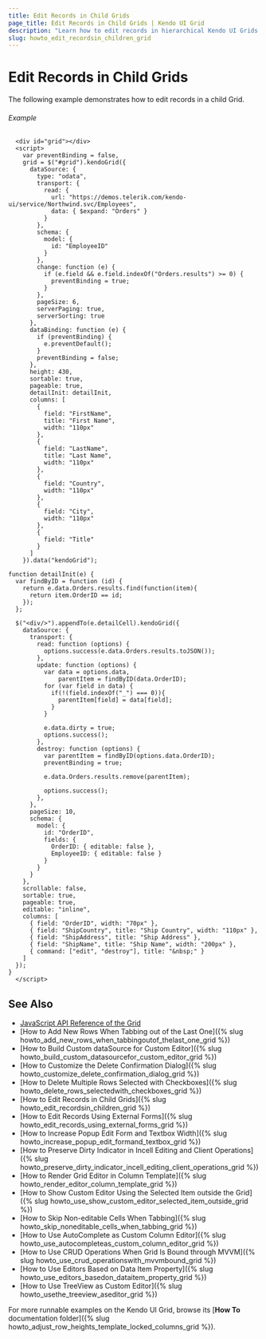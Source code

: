 ```yaml
---
title: Edit Records in Child Grids
page_title: Edit Records in Child Grids | Kendo UI Grid
description: "Learn how to edit records in hierarchical Kendo UI Grids."
slug: howto_edit_recordsin_children_grid
---
```


# Edit Records in Child Grids

The following example demonstrates how to edit records in a child Grid.

###### Example

```dojo
  <div id="grid"></div>
  <script>
    var preventBinding = false,
    grid = $("#grid").kendoGrid({
      dataSource: {
        type: "odata",
        transport: {
          read: {
            url: "https://demos.telerik.com/kendo-ui/service/Northwind.svc/Employees",
            data: { $expand: "Orders" }
          }
        },
        schema: {
          model: {
            id: "EmployeeID"
          }
        },
        change: function (e) {
          if (e.field && e.field.indexOf("Orders.results") >= 0) {
            preventBinding = true;
          }
        },
        pageSize: 6,
        serverPaging: true,
        serverSorting: true
      },
      dataBinding: function (e) {
        if (preventBinding) {
          e.preventDefault();
        }
        preventBinding = false;
      },
      height: 430,
      sortable: true,
      pageable: true,
      detailInit: detailInit,
      columns: [
        {
          field: "FirstName",
          title: "First Name",
          width: "110px"
        },
        {
          field: "LastName",
          title: "Last Name",
          width: "110px"
        },
        {
          field: "Country",
          width: "110px"
        },
        {
          field: "City",
          width: "110px"
        },
        {
          field: "Title"
        }
      ]
    }).data("kendoGrid");

function detailInit(e) {
  var findByID = function (id) {
    return e.data.Orders.results.find(function(item){
      return item.OrderID == id;
    });
  };

  $("<div/>").appendTo(e.detailCell).kendoGrid({
    dataSource: {
      transport: {
        read: function (options) {
          options.success(e.data.Orders.results.toJSON());
        },
        update: function (options) {
          var data = options.data,
              parentItem = findByID(data.OrderID);
          for (var field in data) {
            if(!(field.indexOf("_") === 0)){
              parentItem[field] = data[field];
            }
          }

          e.data.dirty = true;
          options.success();
        },
        destroy: function (options) {
          var parentItem = findByID(options.data.OrderID);
          preventBinding = true;

          e.data.Orders.results.remove(parentItem);

          options.success();
        },
      },
      pageSize: 10,
      schema: {
        model: {
          id: "OrderID",
          fields: {
            OrderID: { editable: false },
            EmployeeID: { editable: false }
          }
        }
      }
    },
    scrollable: false,
    sortable: true,
    pageable: true,
    editable: "inline",
    columns: [
      { field: "OrderID", width: "70px" },
      { field: "ShipCountry", title: "Ship Country", width: "110px" },
      { field: "ShipAddress", title: "Ship Address" },
      { field: "ShipName", title: "Ship Name", width: "200px" },
      { command: ["edit", "destroy"], title: "&nbsp;" }
    ]
  });
}
  </script>
```

## See Also

* [JavaScript API Reference of the Grid](/api/javascript/ui/grid)
* [How to Add New Rows When Tabbing out of the Last One]({% slug howto_add_new_rows_when_tabbingoutof_thelast_one_grid %})
* [How to Build Custom dataSource for Custom Editor]({% slug howto_build_custom_datasourcefor_custom_editor_grid %})
* [How to Customize the Delete Confirmation Dialog]({% slug howto_customize_delete_confirmation_dialog_grid %})
* [How to Delete Multiple Rows Selected with Checkboxes]({% slug howto_delete_rows_selectedwith_checkboxes_grid %})
* [How to Edit Records in Child Grids]({% slug howto_edit_recordsin_children_grid %})
* [How to Edit Records Using External Forms]({% slug howto_edit_records_using_external_forms_grid %})
* [How to Increase Popup Edit Form and Textbox Width]({% slug howto_increase_popup_edit_formand_textbox_grid %})
* [How to Preserve Dirty Indicator in Incell Editing and Client Operations]({% slug howto_preserve_dirty_indicator_incell_editing_client_operations_grid %})
* [How to Render Grid Editor in Column Template]({% slug howto_render_editor_column_template_grid %})
* [How to Show Custom Editor Using the Selected Item outside the Grid]({% slug howto_use_show_custom_editor_selected_item_outside_grid %})
* [How to Skip Non-editable Cells When Tabbing]({% slug howto_skip_noneditable_cells_when_tabbing_grid %})
* [How to Use AutoComplete as Custom Column Editor]({% slug howto_use_autocompleteas_custom_column_editor_grid %})
* [How to Use CRUD Operations When Grid Is Bound through MVVM]({% slug howto_use_crud_operationswith_mvvmbound_grid %})
* [How to Use Editors Based on Data Item Property]({% slug howto_use_editors_basedon_dataitem_property_grid %})
* [How to Use TreeView as Custom Editor]({% slug howto_usethe_treeview_aseditor_grid %})

For more runnable examples on the Kendo UI Grid, browse its [**How To** documentation folder]({% slug howto_adjust_row_heights_template_locked_columns_grid %}).
